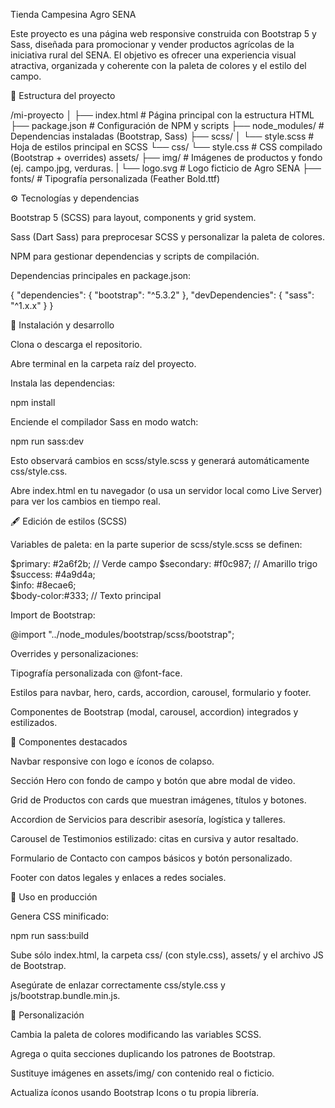 Tienda Campesina Agro SENA

Este proyecto es una página web responsive construida con Bootstrap 5 y Sass, diseñada para promocionar y vender productos agrícolas de la iniciativa rural del SENA. El objetivo es ofrecer una experiencia visual atractiva, organizada y coherente con la paleta de colores y el estilo del campo.

📁 Estructura del proyecto

/mi-proyecto
│
├── index.html             # Página principal con la estructura HTML
├── package.json           # Configuración de NPM y scripts
├── node_modules/          # Dependencias instaladas (Bootstrap, Sass)
├── scss/
│   └── style.scss         # Hoja de estilos principal en SCSS
└── css/
    └── style.css          # CSS compilado (Bootstrap + overrides)
assets/
├── img/                   # Imágenes de productos y fondo (ej. campo.jpg, verduras.
|   └── logo.svg               # Logo ficticio de Agro SENA
├── fonts/                 # Tipografía personalizada (Feather Bold.ttf)


⚙️ Tecnologías y dependencias

Bootstrap 5 (SCSS) para layout, components y grid system.

Sass (Dart Sass) para preprocesar SCSS y personalizar la paleta de colores.

NPM para gestionar dependencias y scripts de compilación.

Dependencias principales en package.json:

{
  "dependencies": {
    "bootstrap": "^5.3.2"
  },
  "devDependencies": {
    "sass": "^1.x.x"
  }
}

🚀 Instalación y desarrollo

Clona o descarga el repositorio.

Abre terminal en la carpeta raíz del proyecto.

Instala las dependencias:

npm install

Enciende el compilador Sass en modo watch:

npm run sass:dev

Esto observará cambios en scss/style.scss y generará automáticamente css/style.css.

Abre index.html en tu navegador (o usa un servidor local como Live Server) para ver los cambios en tiempo real.

🖋️ Edición de estilos (SCSS)

Variables de paleta: en la parte superior de scss/style.scss se definen:

$primary:   #2a6f2b;  // Verde campo
$secondary: #f0c987;  // Amarillo trigo
$success:   #4a9d4a;  
$info:      #8ecae6;  
$body-color:#333;     // Texto principal

Import de Bootstrap:

@import "../node_modules/bootstrap/scss/bootstrap";

Overrides y personalizaciones:

Tipografía personalizada con @font-face.

Estilos para navbar, hero, cards, accordion, carousel, formulario y footer.

Componentes de Bootstrap (modal, carousel, accordion) integrados y estilizados.

🧩 Componentes destacados

Navbar responsive con logo e íconos de colapso.

Sección Hero con fondo de campo y botón que abre modal de video.

Grid de Productos con cards que muestran imágenes, títulos y botones.

Accordion de Servicios para describir asesoría, logística y talleres.

Carousel de Testimonios estilizado: citas en cursiva y autor resaltado.

Formulario de Contacto con campos básicos y botón personalizado.

Footer con datos legales y enlaces a redes sociales.

📌 Uso en producción

Genera CSS minificado:

npm run sass:build

Sube sólo index.html, la carpeta css/ (con style.css), assets/ y el archivo JS de Bootstrap.

Asegúrate de enlazar correctamente css/style.css y js/bootstrap.bundle.min.js.

🎨 Personalización

Cambia la paleta de colores modificando las variables SCSS.

Agrega o quita secciones duplicando los patrones de Bootstrap.

Sustituye imágenes en assets/img/ con contenido real o ficticio.

Actualiza íconos usando Bootstrap Icons o tu propia librería.

